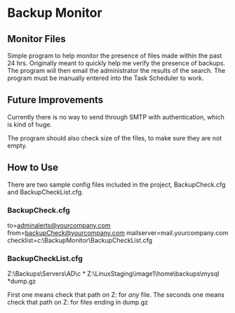 # Backup Monitor

## Monitor Files

Simple program to help monitor the presence of files made within the past 24 hrs.  Originally meant to quickly help me verify the presence of backups.  The program will then email the administrator the results of the search.  The program must be manually entered into the Task Scheduler to work.

## Future Improvements
Currently there is no way to send through SMTP with authentication, which is kind of huge.

The program should also check size of the files, to make sure they are not empty.

## How to Use
There are two sample config files included in the project, BackupCheck.cfg and BackupCheckList.cfg.  

### BackupCheck.cfg
to=adminalerts@yourcompany.com
from=backupCheck@yourcompany.com
mailserver=mail.yourcompany.com
checklist=c:\BackupMonitor\BackupCheckList.cfg

### BackupCheckList.cfg
Z:\Backups\Servers\AD\c	*
Z:\LinuxStaging\image1\home\backups\mysql	*dump.gz

First one means check that path on Z: for _any_ file.
The seconds one means check that path on Z: for files ending in dump.gz

